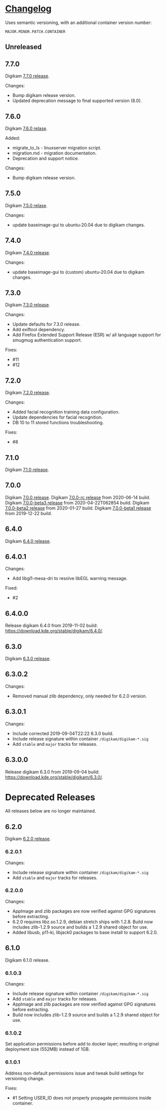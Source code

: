 # [Changelog][3g]
Uses semantic versioning, with an additional container version number:

`MAJOR.MINOR.PATCH.CONTAINER`

## Unreleased

## 7.7.0
Digikam [7.7.0 release][9f].

Changes:
* Bump digikam release version.
* Updated deprecation message to final supported version (8.0).

## 7.6.0
Digikam [7.6.0 relase][9f].

Added:
* migrate_to_ls - linuxserver migration script.
* migration.md - migration documentation.
* Deprecation and support notice.

Changes:
* Bump digikam release version.

## 7.5.0
Digikam [7.5.0 relase][9f].

Changes:
* update baseimage-gui to ubuntu-20.04 due to digikam changes.

## 7.4.0
Digikam [7.4.0 release][9f].

Changes:
* update baseimage-gui to (custom) ubuntu-20.04 due to digikam changes.

## 7.3.0
Digikam [7.3.0 release][9f].

Changes:
* Update defaults for 7.3.0 release.
* Add exiftool dependency.
* Add Firefox Extended Support Release (ESR) w/ all language support for smugmug
  authentication support.

Fixes:
* #11
* #12

## 7.2.0
Digikam [7.2.0 release][9f].

Changes:
* Added facial recognition training data configuration.
* Update dependencies for facial recognition.
* DB 10 to 11 stored functions troubleshooting.

Fixes:
* #8

## 7.1.0
Digikam [7.1.0 release][9f].

## 7.0.0
Digikam [7.0.0 release][9f].
Digikam [7.0.0-rc release][9f] from 2020-06-14 build.
Digikam [7.0.0-beta3 release][9f] from 2020-04-22T062854 build.
Digikam [7.0.0-beta2 release][9f] from 2020-01-27 build.
Digikam [7.0.0-beta1 release][9f] from 2019-12-22 build.

## 6.4.0
Digikam [6.4.0 release][7b].

## 6.4.0.1

Changes:
* Add libgl1-mesa-dri to resolve libEGL warning message.

Fixed:
* #2

## 6.4.0.0

Release digikam 6.4.0 from 2019-11-02 build:
https://download.kde.org/stable/digikam/6.4.0/.

## 6.3.0
Digikam [6.3.0 release][9d].

## 6.3.0.2

Changes:
* Removed manual zlib dependency, only needed for 6.2.0 version.

## 6.3.0.1

Changes:
* Include corrected 2019-09-04T22:22 6.3.0 build.
* Include release signature within container `/digikam/digikam-*.sig`
* Add `stable` and `major` tracks for releases.

## 6.3.0.0

Release digikam 6.3.0 from 2019-09-04 build:
https://download.kde.org/stable/digikam/6.3.0/.

# Deprecated Releases
All releases below are no longer maintained.

## 6.2.0
Digikam [6.2.0 release][8v].

### 6.2.0.1

Changes:
* Include release signature within container `/digikam/digikam-*.sig`
* Add `stable` and `major` tracks for releases.

### 6.2.0.0

Changes:
* AppImage and zlib packages are now verified against GPG signatures before
  extracting.
* 6.2.0 requires libz.so.1.2.9, debian stretch ships with 1.2.8. Build now
  includes zlib-1.2.9 source and builds a 1.2.9 shared object for use.
* Added libusb, p11-ki, libjack0 packages to base install to support 6.2.0.

## 6.1.0
Digikam 6.1.0 release.

### 6.1.0.3

Changes:
* Include release signature within container `/digikam/digikam-*.sig`
* Add `stable` and `major` tracks for releases.
* AppImage and zlib packages are now verified against GPG signatures before
  extracting.
* Build now includes zlib-1.2.9 source and builds a 1.2.9 shared object for use.

### 6.1.0.2
Set application permissions before add to docker layer; resulting in original
deployment size (552MB) instead of 1GB.

### 6.1.0.1
Address non-default permissions issue and tweak build settings for versioning
change.

Fixes:
* #1 Setting USER_ID does not properly propagate permissions inside container.

[9f]: https://www.digikam.org/documentation/releaseplan/
[7b]: https://cgit.kde.org/digikam.git/tree/project/NEWS.6.4.0
[9d]: https://cgit.kde.org/digikam.git/tree/project/NEWS.6.3.0
[8v]: https://cgit.kde.org/digikam.git/tree/project/NEWS.6.2.0
[3g]: https://keepachangelog.com/en/1.0.0/
[7g]: https://nvd.nist.gov/vuln/detail/CVE-2021-44228
